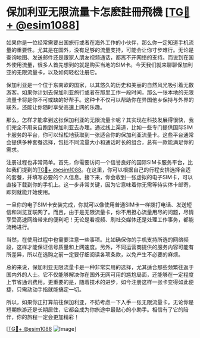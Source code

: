# 保加利亚无限流量卡怎麽註冊飛機 [[TG💪+ @esim1088](https://t.me/s/esim1088)]

如果你是一位经常需要出国旅行或者在海外工作的小伙伴，那么你一定知道手机流量的重要性。尤其是在国外，没有足够的流量支持，可能会让你寸步难行。无论是查询地图、发送邮件还是跟家人朋友视频通话，都离不开网络的支持。而说到在国外使用流量，很多人首先想到的就是购买当地的SIM卡。今天我们就来聊聊保加利亚的无限流量卡，以及如何轻松注册它。

保加利亚是一个位于东南欧的国家，以其悠久的历史和美丽的自然风光吸引着无数游客。如果你计划去保加利亚旅行或者在那里工作一段时间，那么一张本地的无限流量卡将是你不可或缺的好帮手。这种卡不仅可以帮助你在异国他乡保持与外界的联系，还能让你随时享受高速上网的乐趣。

那么，怎样才能拿到这张保加利亚的无限流量卡呢？其实现在科技发展得很快，我们完全不用亲自跑到保加利亚去办理。通过线上渠道，比如一些专门提供国际SIM卡服务的平台，你可以轻松地获取到一张适合你的保加利亚流量卡。这些平台通常会提供多种套餐选择，包括不同流量大小和通话时长的组合，总有一款能满足你的需求。

注册过程也非常简单。首先，你需要访问一个信誉良好的国际SIM卡服务平台，比如我们提到的[TG💪+ @esim1088](https://t.me/s/esim1088)。在这里，你可以根据自己的行程安排选择合适的套餐，并填写必要的个人信息。接下来，你会收到一张虚拟的电子SIM卡，可以直接下载到你的手机上。这一步非常关键，因为它意味着你无需等待实体卡邮寄，即刻就能开始使用。

一旦你的电子SIM卡安装完成，你就可以像使用普通SIM卡一样拨打电话、发送短信和浏览互联网了。而且，由于是无限流量卡，你不用担心流量用尽的问题，尽情享受高速网络带来的便利吧！无论是看视频、刷社交媒体还是处理工作事务，都能流畅进行。

当然，在使用过程中也需要注意一些事项。比如确保你的手机支持所选的网络频段，这样才能保证信号质量和上网速度。另外，不同运营商提供的服务内容可能有所差异，所以在选购之前一定要仔细阅读各项条款，以免产生不必要的麻烦。

总的来说，保加利亚无限流量卡是一种非常实用的选择，尤其适合那些频繁往返于国内外的人士。它不仅能够解决你在国外无网可用的尴尬局面，还能够在一定程度上节省通讯费用。更重要的是，随着技术的进步，如今注册这样一张卡变得如此便捷，只需动动手指就能搞定一切。

所以，如果你正打算前往保加利亚，不妨考虑一下入手一张无限流量卡。无论你是短期旅游还是长期居住，它都会成为你旅途中最贴心的小助手。相信有了它的陪伴，你的旅程一定会更加精彩！

[[TG💪+ @esim1088](https://t.me/s/esim1088) ![Image](https://i.postimg.cc/4NQfJmqS/Snipaste-2025-05-13-00-14-12.png)]